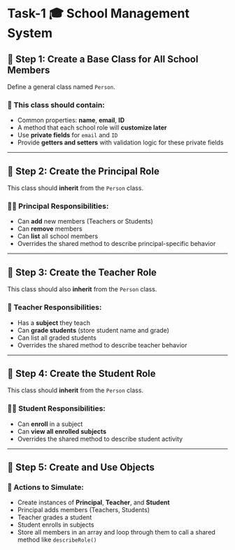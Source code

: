 # Task-1 🎓 School Management System

## 🔹 Step 1: Create a Base Class for All School Members

Define a general class named `Person`.

### 👤 This class should contain:

- Common properties: **name**, **email**, **ID**
- A method that each school role will **customize later**
- Use **private fields** for `email` and `ID`
- Provide **getters and setters** with validation logic for these private fields

---

## 🔹 Step 2: Create the Principal Role

This class should **inherit** from the `Person` class.

### 🧑‍🏫 Principal Responsibilities:

- Can **add** new members (Teachers or Students)
- Can **remove** members
- Can **list** all school members
- Overrides the shared method to describe principal-specific behavior

---

## 🔹 Step 3: Create the Teacher Role

This class should also **inherit** from the `Person` class.

### 📘 Teacher Responsibilities:

- Has a **subject** they teach
- Can **grade students** (store student name and grade)
- Can list all graded students
- Overrides the shared method to describe teacher behavior

---

## 🔹 Step 4: Create the Student Role

This class should **inherit** from the `Person` class.

### 🧑‍🎓 Student Responsibilities:

- Can **enroll** in a subject
- Can **view all enrolled subjects**
- Overrides the shared method to describe student activity

---

## 🔹 Step 5: Create and Use Objects

### 🎯 Actions to Simulate:

- Create instances of **Principal**, **Teacher**, and **Student**
- Principal adds members (Teachers, Students)
- Teacher grades a student
- Student enrolls in subjects
- Store all members in an array and loop through them to call a shared method like `describeRole()`
